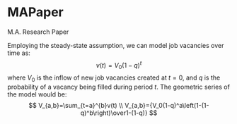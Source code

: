 # MAPaper
M.A. Research Paper

Employing the steady-state assumption, we can model job vacancies over time as:
$$
v(t)=V_0(1-q)^t
$$
where $V_0$ is the inflow of new job vacancies created at $t=0$, and $q$ is the probability of a vacancy being filled during period $t$. The geometric series of the model would be:
$$
V_{a,b}=\sum_{t=a}^{b}v(t) \\
V_{a,b}={V_0(1-q)^a\left(1-(1-q)^b\right)\over1-(1-q)}
$$
